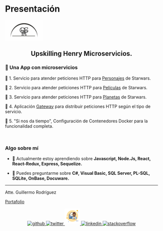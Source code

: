 
# Presentación

<img align="center" src='./repoimg/Logo_GRS.svg' height='70px'>

## <div align="center"> Upskilling Henry Microservicios.</div>

### 🚀 Una App con microservicios

📌 1. Servicio para atender peticiones HTTP para [Personajes](./characters/) de Starwars.

📌 2. Servicio para atender peticiones HTTP para [Películas](./films/) de Starwars.

📌 3. Servicio para atender peticiones HTTP para [Planetas](./planets/) de Starwars.

📌 4. Aplicación [Gateway](./gateway/) para distribuir peticiones HTTP según el tipo de servicio.

📌 5. "Si nos da tiempo", Configuración de Contenedores Docker para la funcionalidad completa.

<br/>

### Algo sobre mí

- 🌱 Actualmente estoy aprendiendo sobre **Javascript, Node.Js, React, React-Redux, Express, Sequelize.**  

- 💬 Puedes preguntarme sobre **C#, Visual Basic, SQL Server, PL-SQL, SQLite, OnBase, Docuware.**  


<hr />
Atte. Guillermo Rodríguez 

[Portafolio](https://memorodz.github.io/portfolio/)

<div align="center">
<a href="https://github.com/memorodz" target="_blank">
<img src=https://img.shields.io/badge/github-%2324292e.svg?&style=for-the-badge&logo=github&logoColor=white alt=github style="margin-bottom: 5px;" />
</a>
<a href="https://twitter.com/memosrdz" target="_blank">
<img src=https://img.shields.io/badge/twitter-%2300acee.svg?&style=for-the-badge&logo=twitter&logoColor=white alt=twitter style="margin-bottom: 5px;" />
</a>
<a href="mailto:gmo.rodriguez@gmail.com" target="_blank">
<img src='./repoimg/icons8-hombre-con-correo-50.png' alt=Email style="margin-bottom: 5px;" />
</a>    
<a href="https://linkedin.com/in/guillermo-rodríguez-74b10039" target="_blank">
<img src=https://img.shields.io/badge/linkedin-%231E77B5.svg?&style=for-the-badge&logo=linkedin&logoColor=white alt=linkedin style="margin-bottom: 5px;" />
</a>
<a href="https://stackoverflow.com/users/109441" target="_blank">
<img src=https://img.shields.io/badge/stackoverflow-%23F28032.svg?&style=for-the-badge&logo=stackoverflow&logoColor=white alt=stackoverflow style="margin-bottom: 5px;" />
</a>  

</div> 
<br/>

